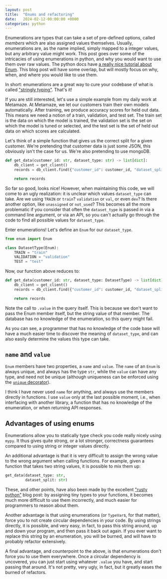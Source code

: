 ```yaml
---
layout: post
title:  "Enums and refactoring"
date:   2024-02-12-00:00:00 +0000
categories: python
---
```


Enumerations are types that can take a set of pre-defined options, called _members_ which are also assigned values themselves. Usually, enumerations are, as the name implied, simply mapped to a integer values, but any arbitrary value might work. This post goes over some of the intricacies of using enumerations in python, and why you would want to use them over raw values. The python docs have [a really nice tutorial about Enum](https://docs.python.org/3/library/enum.html). This blog post will have some overlap, but will mostly focus on why, when, and where you would like to use them.

In short: enumerations are a great way to cure your codebase of what is called ["stringly typing"](https://wiki.c2.com/?StringlyTyped). That's it!

If you are still interested, let's use a simple example from my daily work at Metamaze. At Metamaze, we let our customers train their own models automatically. After training, we produce accuracy scores for held out data. This means we need a notion of a train, validation, and test set. The train set is the data on which the model is trained, the validation set is the set on which the model is tuned or selected, and the test set is the set of held out data on which scores are calculated.

Let's think of a simple function that gives us the correct split for a given customer. We're pretending that customer data is just some JSON, this obviously isn't the case for us. We're also pretending to use mongoDB.

```python
def get_data(customer_id: str, dataset_type: str) -> list[dict]:
    db_client = get_client()
    records = db_client.find({"customer_id": customer_id, "dataset_split": dataset_type})

    return records

```

So far so good, looks nice! However, when maintaining this code, we will come to an ugly realization: it is unclear which values `dataset_type` can take. Are we using `TRAIN` or `train`? `validation` or `val`, or even `dev`? Is there another option, like `unassigned` or `not_used`? This becomes all the more problematic if you consider that often the `dataset_type` is passed in via a command line argument, or via an API, so you can't actually go through the code to find all possible values for `dataset_type`.

Enter enumerations! Let's define an `Enum` for our `dataset_type`.

```python
from enum import Enum

class DatasetType(Enum):
    TRAIN = "train"
    VALIDATION = "validation"
    TEST = "test"

```

Now, our function above reduces to:

```python
def get_data(customer_id: str, dataset_type: DatasetType) -> list[dict]:
    db_client = get_client()
    records = db_client.find({"customer_id": customer_id, "dataset_split": dataset_type.value})

    return records

```

Note the call to `.value` in the query itself. This is because we don't want to pass the Enum member itself, but the string value of that member. The database has no knowledge of the enumeration, so this query might fail. 

As you can see, a programmer that has no knowledge of the code base will have a much easier time to discover the meaning of `dataset_type`, and can also easily determine the values this type can take.

## `name` and `value`

`Enum` members have two properties, a `name` and `value`. The `name` of an `Enum` is always unique, and always has the type `str`, while the `value` can have any type, and need not be unique (although uniqueness can be enforced using the [`unique` decorator](https://docs.python.org/3/library/enum.html#enum.unique)).

I think I have never used `name` for anything, and always use the members directly in functions. I use `value` only at the last possible moment, i.e., when interfacing with another library, a function that has no knowledge of the enumeration, or when returning API responses. 

## Advantages of using enums

Enumerations allow you to statically type check you code really nicely using `mypy`. It thus gives quite strong, or a lot stronger, correctness guarantees compared to using string or integer values directly.

An additional advantage is that it is very difficult to assign the wrong value to the wrong argument when calling functions. For example, given a function that takes two string values, it is possible to mix them up:

```python
get_data(dataset_type: str,
         dataset_split: str)
```

These, and other points, have also been made by the excellent ["rusty python"](https://kobzol.github.io/rust/python/2023/05/20/writing-python-like-its-rust.html) blog post: by assigning tiny types to your functions, it becomes much more difficult to use them incorrectly, and much easier for programmers to reason about them.

Another advantage is that using enumerations (or `TypeVar`s, for that matter), force you to not create circular dependencies in your code. By using strings directly, it is possible, and very easy, in fact, to pass this string around, up and down your program, and then pass it back out again. If you ever want to replace this string by an enumeration, you will be burned, and will have to probably refactor extensively.

A final advantage, and counterpoint to the above, is that enumerations don't force you to use them everywhere. Once a circular dependency is uncovered, you can just start using whatever `.value` you have, and start passing that around. It's not pretty, very ugly, in fact, but it greatly eases the burned of refactors. 
